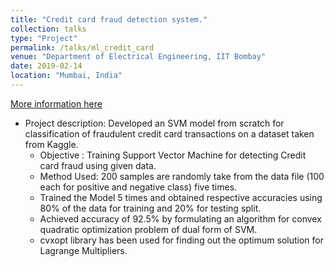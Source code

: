```yaml
---
title: "Credit card fraud detection system."
collection: talks
type: "Project"
permalink: /talks/ml_credit_card
venue: "Department of Electrical Engineering, IIT Bombay"
date: 2019-02-14
location: "Mumbai, India"
---
```

[More information here](/images/ML_assignment_2.tar.gz)

* Project description: Developed an SVM model from scratch for classification of fraudulent credit card transactions on a dataset taken from Kaggle. 
  * Objective : Training Support Vector Machine for detecting Credit card fraud using given data.
  * Method Used: 200 samples are randomly take from the data file (100 each for positive and negative class) five times.
  * Trained the Model 5 times and obtained respective accuracies using 80% of the data for training and 20% for testing split.
  * Achieved accuracy of 92.5% by formulating an algorithm for convex quadratic optimization problem of dual form of SVM.
  * cvxopt library has been used for finding out the optimum solution for Lagrange Multipliers.
